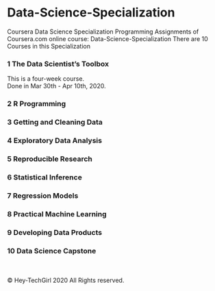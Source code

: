 # Data-Science-Specialization

Coursera Data Science Specialization
Programming Assignments of Coursera.com online course: Data-Science-Specialization
There are 10 Courses in this Specialization

### 1 The Data Scientist’s Toolbox
This is a four-week course. <br />
Done in Mar 30th - Apr 10th, 2020.

### 2 R Programming
### 3 Getting and Cleaning Data
### 4 Exploratory Data Analysis
### 5 Reproducible Research
### 6 Statistical Inference
### 7 Regression Models
### 8 Practical Machine Learning
### 9 Developing Data Products
### 10 Data Science Capstone


<br />
<br />
© Hey-TechGirl 2020 All Rights reserved.
